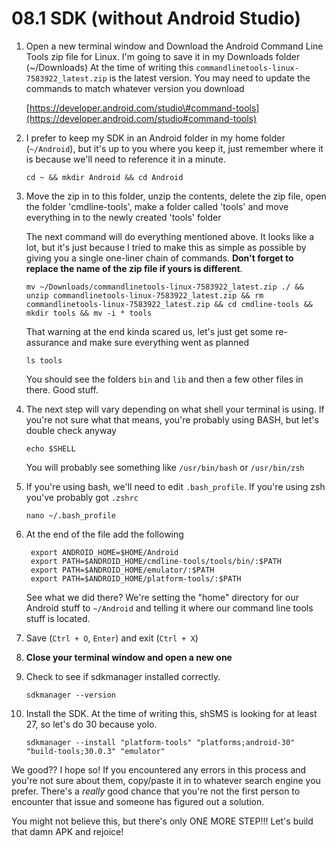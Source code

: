 # 08.1 SDK \(without Android Studio\)

1. Open a new terminal window and Download the Android Command Line Tools zip file for Linux. I'm going to save it in my Downloads folder \(~/Downloads\) At the time of writing this `commandlinetools-linux-7583922_latest.zip` is the latest version. You may need to update the commands to match whatever version you download  


   [https://developer.android.com/studio\#command-tools](https://developer.android.com/studio#command-tools)  

2. I prefer to keep my SDK in an Android folder in my home folder \(`~/Android`\), but it's up to you where you keep it, just remember where it is because we'll need to reference it in a minute.  


   `cd ~ && mkdir Android && cd Android`  

3. Move the zip in to this folder, unzip the contents, delete the zip file, open the folder 'cmdline-tools', make a folder called 'tools' and move everything in to the newly created 'tools' folder  


   The next command will do everything mentioned above. It looks like a lot, but it's just because I tried to make this as simple as possible by giving you a single one-liner chain of commands. **Don't forget to replace the name of the zip file if yours is different**.  


   `mv ~/Downloads/commandlinetools-linux-7583922_latest.zip ./ && unzip commandlinetools-linux-7583922_latest.zip && rm commandlinetools-linux-7583922_latest.zip && cd cmdline-tools && mkdir tools && mv -i * tools`

  
   That warning at the end kinda scared us, let's just get some re-assurance and make sure everything went as planned  


   `ls tools`  


   You should see the folders `bin` and `lib` and then a few other files in there. Good stuff.  

4. The next step will vary depending on what shell your terminal is using. If you're not sure what that means, you're probably using BASH, but let's double check anyway  


   `echo $SHELL`  


   You will probably see something like `/usr/bin/bash` or `/usr/bin/zsh`  

5. If you're using bash, we'll need to edit `.bash_profile`. If you're using zsh you've probably got `.zshrc`  


   `nano ~/.bash_profile`  

6. At the end of the file add the following

   ```text
    export ANDROID_HOME=$HOME/Android
    export PATH=$ANDROID_HOME/cmdline-tools/tools/bin/:$PATH
    export PATH=$ANDROID_HOME/emulator/:$PATH
    export PATH=$ANDROID_HOME/platform-tools/:$PATH
   ```

   See what we did there? We're setting the "home" directory for our Android stuff to `~/Android` and telling it where our command line tools stuff is located.  

7. Save \(`Ctrl + O`, `Enter`\) and exit \(`Ctrl + X`\) 
8. **Close your terminal window and open a new one** 
9. Check to see if sdkmanager installed correctly.  


   `sdkmanager --version`  

10. Install the SDK. At the time of writing this, shSMS is looking for at least 27, so let's do 30 because yolo.  


    `sdkmanager --install "platform-tools" "platforms;android-30" "build-tools;30.0.3" "emulator"`

We good?? I hope so! If you encountered any errors in this process and you're not sure about them, copy/paste it in to whatever search engine you prefer. There's a _really_ good chance that you're not the first person to encounter that issue and someone has figured out a solution.

You might not believe this, but there's only ONE MORE STEP!!! Let's build that damn APK and rejoice!

